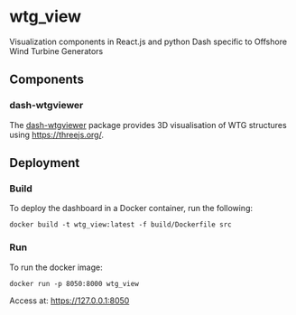 # wtg_view
Visualization components in React.js and python Dash specific to Offshore Wind Turbine Generators

## Components
### dash-wtgviewer
The [dash-wtgviewer](https://pypi.org/project/dash-wtgviewer/#description) package provides
3D visualisation of WTG structures using https://threejs.org/.

## Deployment
### Build
To deploy the dashboard in a Docker container, run the following:

```
docker build -t wtg_view:latest -f build/Dockerfile src
```

### Run
To run the docker image:

```
docker run -p 8050:8000 wtg_view
```

Access at: https://127.0.0.1:8050